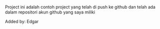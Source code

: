Project ini adalah contoh project yang telah di push ke github dan telah ada dalam repositori akun github yang saya miliki

Added by: Edgar